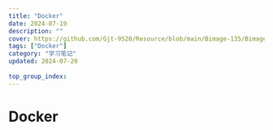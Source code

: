 ```yaml
---
title: "Docker"
date: 2024-07-19
description: ""
cover: https://github.com/Gjt-9520/Resource/blob/main/Bimage-135/Bimage67.jpg?raw=true
tags: ["Docker"]
category: "学习笔记"
updated: 2024-07-20
  
top_group_index: 
---
```


# Docker

